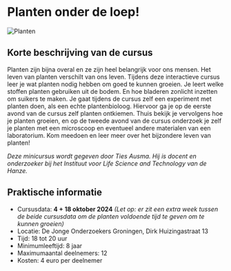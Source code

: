 # Planten onder de loep!

![Planten](planten.png)

## Korte beschrijving van de cursus
Planten zijn bijna overal en ze zijn heel belangrijk voor ons mensen. Het leven van planten verschilt van ons leven. Tijdens deze interactieve cursus leer je wat planten nodig hebben om goed te kunnen groeien. Je leert welke stoffen planten gebruiken uit de bodem. En hoe bladeren zonlicht inzetten om suikers te maken. Je gaat tijdens de cursus zelf een experiment met planten doen, als een echte plantenbioloog. Hiervoor ga je op de eerste avond van de cursus zelf planten ontkiemen. Thuis bekijk je vervolgens hoe je planten groeien, en op de tweede avond van de cursus onderzoek je zelf je planten met een microscoop en eventueel andere materialen van een laboratorium. Kom meedoen en leer meer over het bijzondere leven van planten!

*Deze minicursus wordt gegeven door Ties Ausma. Hij is docent en onderzoeker bij het Instituut voor Life Science and Technology van de Hanze.*

## Praktische informatie
- Cursusdata: **4 + 18 oktober 2024** *(Let op: er zit een extra week tussen de beide cursusdata om de planten voldoende tijd te geven om te kunnen groeien)*
- Locatie: De Jonge Onderzoekers Groningen, Dirk Huizingastraat 13
- Tijd: 18 tot 20 uur
- Minimumleeftijd: 8 jaar
- Maximumaantal deelnemers: 12
- Kosten: 4 euro per deelnemer

